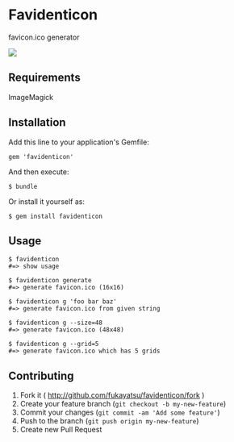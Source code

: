# Favidenticon

favicon.ico generator

![](https://raw.github.com/fukayatsu/favidenticon/master/screenshots/5_2.png)

## Requirements

ImageMagick

## Installation

Add this line to your application's Gemfile:

    gem 'favidenticon'

And then execute:

    $ bundle

Or install it yourself as:

    $ gem install favidenticon

## Usage

```
$ favidenticon
#=> show usage

$ favidenticon generate
#=> generate favicon.ico (16x16)

$ favidenticon g 'foo bar baz'
#=> generate favicon.ico from given string

$ favidenticon g --size=48
#=> generate favicon.ico (48x48)

$ favidenticon g --grid=5
#=> generate favicon.ico which has 5 grids
```

## Contributing

1. Fork it ( http://github.com/fukayatsu/favidenticon/fork )
2. Create your feature branch (`git checkout -b my-new-feature`)
3. Commit your changes (`git commit -am 'Add some feature'`)
4. Push to the branch (`git push origin my-new-feature`)
5. Create new Pull Request
